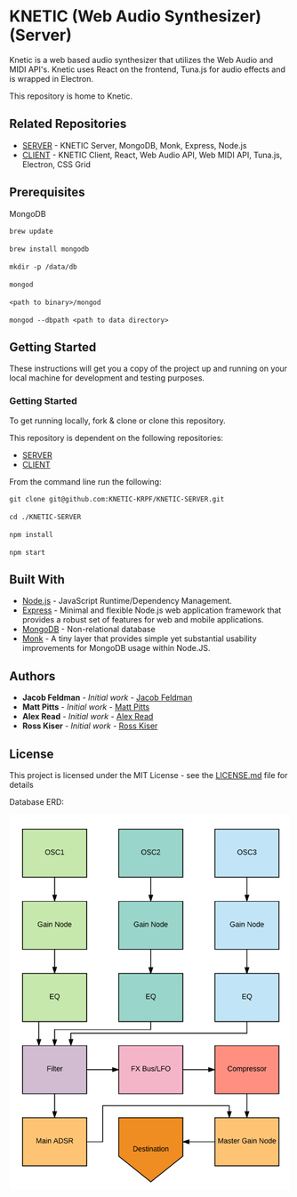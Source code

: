 # KNETIC (Web Audio Synthesizer) (Server)

Knetic is a web based audio synthesizer that utilizes the Web Audio and MIDI API's. Knetic uses React on the frontend, Tuna.js for audio effects and is wrapped in Electron.

This repository is home to Knetic.

## Related Repositories

* [SERVER](https://github.com/KNETIC-KRPF/KNETIC-SERVER) - KNETIC Server, MongoDB, Monk, Express, Node.js
* [CLIENT](https://github.com/KNETIC-KRPF/KNETIC-CLIENT) - KNETIC Client, React, Web Audio API, Web MIDI API, Tuna.js, Electron, CSS Grid

## Prerequisites

MongoDB
```
brew update

brew install mongodb

mkdir -p /data/db

mongod

<path to binary>/mongod

mongod --dbpath <path to data directory>
```

## Getting Started

These instructions will get you a copy of the project up and running on your local machine for development and testing purposes.

### Getting Started

To get running locally, fork & clone or clone this repository.

This repository is dependent on the following repositories:
* [SERVER](https://github.com/KNETIC-KRPF/KNETIC-SERVER)
* [CLIENT](https://github.com/KNETIC-KRPF/KNETIC-CLIENT)

From the command line run the following:

```
git clone git@github.com:KNETIC-KRPF/KNETIC-SERVER.git

cd ./KNETIC-SERVER

npm install

npm start
```
## Built With

* [Node.js](https://nodejs.org/en/) - JavaScript Runtime/Dependency Management.
* [Express](https://expressjs.com/) - Minimal and flexible Node.js web application framework that provides a robust set of features for web and mobile applications.
* [MongoDB](https://www.mongodb.com/) - Non-relational database
* [Monk](knexjs.org/) - A tiny layer that provides simple yet substantial usability improvements for MongoDB usage within Node.JS.

## Authors

* **Jacob Feldman** - *Initial work* - [Jacob Feldman](https://github.com/jakeFeldman)
* **Matt Pitts** - *Initial work* - [Matt Pitts](https://github.com/mattpitts)
* **Alex Read** - *Initial work* - [Alex Read](https://github.com/alexread730)
* **Ross Kiser** - *Initial work* - [Ross Kiser](https://github.com/kiserr10)

## License

This project is licensed under the MIT License - see the [LICENSE.md](LICENSE.md) file for details


Database ERD:

![Synth Layout](./synth_layout.png)
